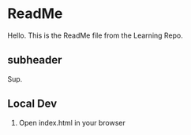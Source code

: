 # ReadMe

Hello. This is the ReadMe file from the Learning Repo.

## subheader

Sup.

## Local Dev

1. Open index.html in your browser